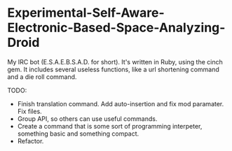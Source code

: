 Experimental-Self-Aware-Electronic-Based-Space-Analyzing-Droid
==============================================================

My IRC bot (E.S.A.E.B.S.A.D. for short). It's written in Ruby, using the cinch gem. It includes several useless functions, like a url shortening command and a die roll command. 

TODO:
* Finish translation command. Add auto-insertion and fix mod paramater. Fix files.
* Group API, so others can use useful commands.
* Create a command that is some sort of programming interpeter, something basic and something compact.
* Refactor.
